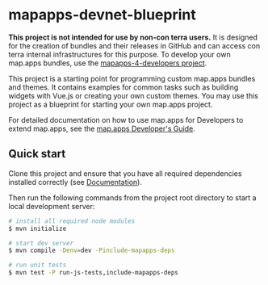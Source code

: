 # mapapps-devnet-blueprint

**This project is not intended for use by non-con terra users.** It is designed for the creation of bundles and their releases in GitHub and can access con terra internal infrastructures for this purpose. To develop your own map.apps bundles, use the [mapapps-4-developers project](https://github.com/conterra/mapapps-4-developers).

This project is a starting point for programming custom map.apps bundles and themes. It contains examples for common tasks such as building widgets with Vue.js or creating your own custom themes.
You may use this project as a blueprint for starting your own map.apps project.

For detailed documentation on how to use map.apps for Developers to extend map.apps, see the [map.apps Developer's Guide](https://docs.conterra.de/en/mapapps/latest/developersguide/getting-started/).

## Quick start

Clone this project and ensure that you have all required dependencies installed correctly (see [Documentation](https://docs.conterra.de/en/mapapps/latest/developersguide/getting-started/set-up-development-environment.html)).

Then run the following commands from the project root directory to start a local development server:

```bash
# install all required node modules
$ mvn initialize

# start dev server
$ mvn compile -Denv=dev -Pinclude-mapapps-deps

# run unit tests
$ mvn test -P run-js-tests,include-mapapps-deps
```
